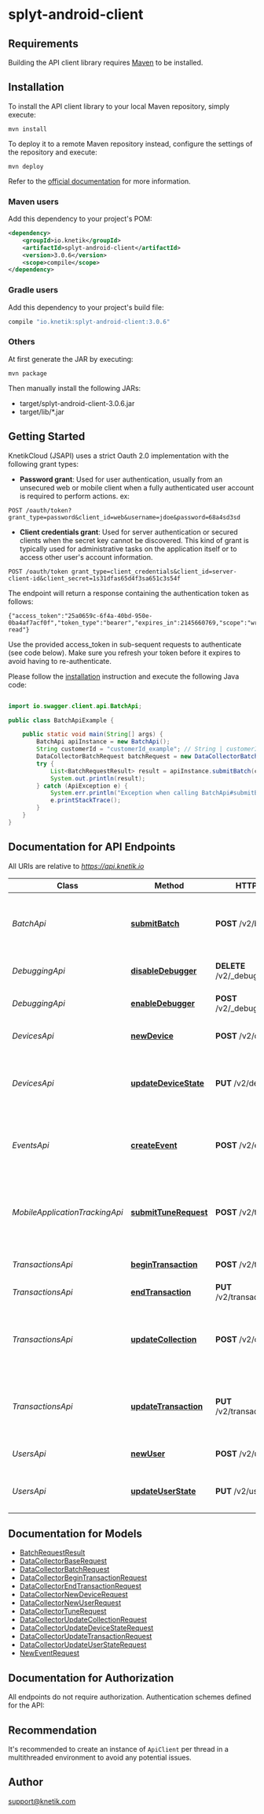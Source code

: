 # splyt-android-client

## Requirements

Building the API client library requires [Maven](https://maven.apache.org/) to be installed.

## Installation

To install the API client library to your local Maven repository, simply execute:

```shell
mvn install
```

To deploy it to a remote Maven repository instead, configure the settings of the repository and execute:

```shell
mvn deploy
```

Refer to the [official documentation](https://maven.apache.org/plugins/maven-deploy-plugin/usage.html) for more information.

### Maven users

Add this dependency to your project's POM:

```xml
<dependency>
    <groupId>io.knetik</groupId>
    <artifactId>splyt-android-client</artifactId>
    <version>3.0.6</version>
    <scope>compile</scope>
</dependency>
```

### Gradle users

Add this dependency to your project's build file:

```groovy
compile "io.knetik:splyt-android-client:3.0.6"
```

### Others

At first generate the JAR by executing:

    mvn package

Then manually install the following JARs:

* target/splyt-android-client-3.0.6.jar
* target/lib/*.jar

## Getting Started 

 KnetikCloud (JSAPI) uses a strict Oauth 2.0 implementation with the following grant types: 

* **Password grant**: Used for user authentication, usually from an unsecured web or mobile client when a fully authenticated user account is required to perform actions. ex: 

```curl 
POST /oauth/token?grant_type=password&client_id=web&username=jdoe&password=68a4sd3sd
 ``` 

* **Client credentials grant**: 
 Used for server authentication or secured clients when the secret key cannot be discovered. This kind of grant is typically used for administrative tasks on the application itself or to access other user's account information. 

```curl 
POST /oauth/token grant_type=client_credentials&client_id=server-client-id&client_secret=1s31dfas65d4f3sa651c3s54f 
```  

The endpoint will return a response containing the authentication token as follows: 
```json: 
{"access_token":"25a0659c-6f4a-40bd-950e-0ba4af7acf0f","token_type":"bearer","expires_in":2145660769,"scope":"write read"}
``` 

Use the provided access_token in sub-sequent requests to authenticate (see code below). Make sure you refresh your token before it expires to avoid having to re-authenticate.

Please follow the [installation](#installation) instruction and execute the following Java code:

```java

import io.swagger.client.api.BatchApi;

public class BatchApiExample {

    public static void main(String[] args) {
        BatchApi apiInstance = new BatchApi();
        String customerId = "customerId_example"; // String | customerId
        DataCollectorBatchRequest batchRequest = new DataCollectorBatchRequest(); // DataCollectorBatchRequest | The batch of requests to submit
        try {
            List<BatchRequestResult> result = apiInstance.submitBatch(customerId, batchRequest);
            System.out.println(result);
        } catch (ApiException e) {
            System.err.println("Exception when calling BatchApi#submitBatch");
            e.printStackTrace();
        }
    }
}

```

## Documentation for API Endpoints

All URIs are relative to *https://api.knetik.io*

Class | Method | HTTP request | Description
------------ | ------------- | ------------- | -------------
*BatchApi* | [**submitBatch**](docs/BatchApi.md#submitBatch) | **POST** /v2/batch | Submit a batch of requests as an array of input models
*DebuggingApi* | [**disableDebugger**](docs/DebuggingApi.md#disableDebugger) | **DELETE** /v2/_debug/{customerId} | Disable debugging via Redis
*DebuggingApi* | [**enableDebugger**](docs/DebuggingApi.md#enableDebugger) | **POST** /v2/_debug/{customerId} | Enable debugging via Redis
*DevicesApi* | [**newDevice**](docs/DevicesApi.md#newDevice) | **POST** /v2/devices | Submit a new device event
*DevicesApi* | [**updateDeviceState**](docs/DevicesApi.md#updateDeviceState) | **PUT** /v2/devices/{id} | Updates the state parameters for the given device
*EventsApi* | [**createEvent**](docs/EventsApi.md#createEvent) | **POST** /v2/events | Creates a single event (a transaction with no duration)
*MobileApplicationTrackingApi* | [**submitTuneRequest**](docs/MobileApplicationTrackingApi.md#submitTuneRequest) | **POST** /v2/tune | Submit mobile application tracking data for Tune applications
*TransactionsApi* | [**beginTransaction**](docs/TransactionsApi.md#beginTransaction) | **POST** /v2/transactions | Begins a new transaction
*TransactionsApi* | [**endTransaction**](docs/TransactionsApi.md#endTransaction) | **PUT** /v2/transactions/{id}/end | Ends the transaction
*TransactionsApi* | [**updateCollection**](docs/TransactionsApi.md#updateCollection) | **POST** /v2/collections | Creates and finalizes a collection of transaction information
*TransactionsApi* | [**updateTransaction**](docs/TransactionsApi.md#updateTransaction) | **PUT** /v2/transactions/{id} | Updates the progress for the given transaction
*UsersApi* | [**newUser**](docs/UsersApi.md#newUser) | **POST** /v2/users | Submit a new user event
*UsersApi* | [**updateUserState**](docs/UsersApi.md#updateUserState) | **PUT** /v2/users/{id} | Updates the entity state for the given user


## Documentation for Models

 - [BatchRequestResult](docs/BatchRequestResult.md)
 - [DataCollectorBaseRequest](docs/DataCollectorBaseRequest.md)
 - [DataCollectorBatchRequest](docs/DataCollectorBatchRequest.md)
 - [DataCollectorBeginTransactionRequest](docs/DataCollectorBeginTransactionRequest.md)
 - [DataCollectorEndTransactionRequest](docs/DataCollectorEndTransactionRequest.md)
 - [DataCollectorNewDeviceRequest](docs/DataCollectorNewDeviceRequest.md)
 - [DataCollectorNewUserRequest](docs/DataCollectorNewUserRequest.md)
 - [DataCollectorTuneRequest](docs/DataCollectorTuneRequest.md)
 - [DataCollectorUpdateCollectionRequest](docs/DataCollectorUpdateCollectionRequest.md)
 - [DataCollectorUpdateDeviceStateRequest](docs/DataCollectorUpdateDeviceStateRequest.md)
 - [DataCollectorUpdateTransactionRequest](docs/DataCollectorUpdateTransactionRequest.md)
 - [DataCollectorUpdateUserStateRequest](docs/DataCollectorUpdateUserStateRequest.md)
 - [NewEventRequest](docs/NewEventRequest.md)


## Documentation for Authorization

All endpoints do not require authorization.
Authentication schemes defined for the API:

## Recommendation

It's recommended to create an instance of `ApiClient` per thread in a multithreaded environment to avoid any potential issues.

## Author

support@knetik.com

